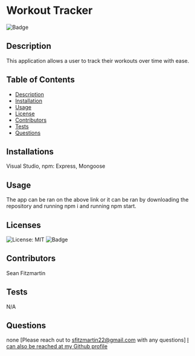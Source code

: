 
  # Workout Tracker       

  ![Badge](https://img.shields.io/badge/License-MIT-yellow.svg)

  ## Description
  This application allows a user to track their workouts over time with ease.
 
  ## Table of Contents
  - [Description](#description)
  - [Installation](#installations)
  - [Usage](#usage)
  - [License](#licenses)
  - [Contributors](#contributors)
  - [Tests](#tests)
  - [Questions](#questions)

  ## Installations
  Visual Studio, npm: Express, Mongoose

  ## Usage
  The app can be ran on the above link or it can be ran by downloading the repository and running npm i and running npm start.

  ## Licenses  
  ![License: MIT](https://opensource.org/licenses/MIT)
  ![Badge](https://img.shields.io/badge/License-MIT-yellow.svg)



  ## Contributors
  Sean Fitzmartin

  ## Tests
  N/A

  ## Questions 
  none
  [Please reach out to sfitzmartin22@gmail.com with any questions]
  [I can also be reached at my Github profile](https://github.com/sfitzmartin22)

